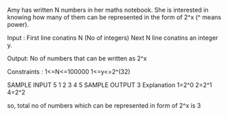 Amy has written N numbers in her maths notebook. She is interested in knowing how many of them can be represented in the form of 2^x (^ means power).

Input : First line conatins N (No of integers) Next N line conatins an integer y.

Output: No of numbers that can be written as 2^x

Constraints : 1<=N<=100000 1<=y<=2^(32)

SAMPLE INPUT 
5
1
2
3
4
5
SAMPLE OUTPUT 
3
Explanation
1=2^0 2=2^1 4=2^2

so, total no of numbers which can be represented in form of 2^x is 3